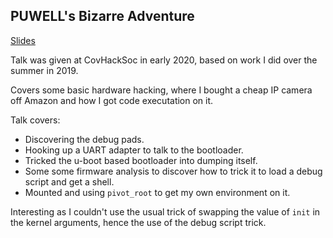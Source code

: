 ## PUWELL's Bizarre Adventure

[Slides](https://docs.google.com/presentation/d/1ma5rQ1qzzaBv3KeVGDb0__8gsTNZbjwfX39XY3dLjX4/edit?usp=sharing)

Talk was given at CovHackSoc in early 2020, based on work I did over the summer in 2019.

Covers some basic hardware hacking, where I bought a cheap IP camera off Amazon and how I got code executation on it.

Talk covers:
* Discovering the debug pads.
* Hooking up a UART adapter to talk to the bootloader.
* Tricked the u-boot based bootloader into dumping itself.
* Some some firmware analysis to discover how to trick it to load a debug script and get a shell.
* Mounted and using `pivot_root` to get my own environment on it.

Interesting as I couldn't use the usual trick of swapping the value of `init` in the kernel arguments, hence the use of the debug script trick.
